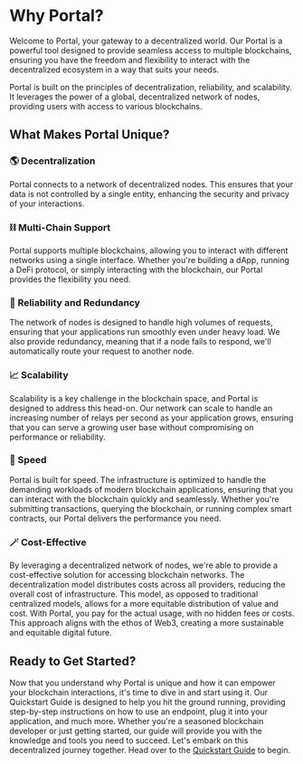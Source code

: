 # Why Portal?

Welcome to Portal, your gateway to a decentralized world. Our Portal is a powerful tool designed to provide seamless access to multiple blockchains, ensuring you have the freedom and flexibility to interact with the decentralized ecosystem in a way that suits your needs.

Portal is built on the principles of decentralization, reliability, and scalability. It leverages the power of a global, decentralized network of nodes, providing users with access to various blockchains.

## What Makes Portal Unique?

### 🌎 Decentralization

Portal connects to a network of decentralized nodes. This ensures that your data is not controlled by a single entity, enhancing the security and privacy of your interactions.

### ⛓ Multi-Chain Support

Portal supports multiple blockchains, allowing you to interact with different networks using a single interface. Whether you're building a dApp, running a DeFi protocol, or simply interacting with the blockchain, our Portal provides the flexibility you need.

### 🎯 Reliability and Redundancy

The network of nodes is designed to handle high volumes of requests, ensuring that your applications run smoothly even under heavy load. We also provide redundancy, meaning that if a node fails to respond, we'll automatically route your request to another node.

### 📈 Scalability

Scalability is a key challenge in the blockchain space, and Portal is designed to address this head-on. Our network can scale to handle an increasing number of relays per second as your application grows, ensuring that you can serve a growing user base without compromising on performance or reliability.

### 🚀 Speed

Portal is built for speed. The infrastructure is optimized to handle the demanding workloads of modern blockchain applications, ensuring that you can interact with the blockchain quickly and seamlessly. Whether you're submitting transactions, querying the blockchain, or running complex smart contracts, our Portal delivers the performance you need.

### 🪄 Cost-Effective

By leveraging a decentralized network of nodes, we're able to provide a cost-effective solution for accessing blockchain networks. The decentralization model distributes costs across all providers, reducing the overall cost of infrastructure. This model, as opposed to traditional centralized models, allows for a more equitable distribution of value and cost. With Portal, you pay for the actual usage, with no hidden fees or costs. This approach aligns with the ethos of Web3, creating a more sustainable and equitable digital future.

## Ready to Get Started?

Now that you understand why Portal is unique and how it can empower your blockchain interactions, it's time to dive in and start using it. Our Quickstart Guide is designed to help you hit the ground running, providing step-by-step instructions on how to use an endpoint, plug it into your application, and much more. Whether you're a seasoned blockchain developer or just getting started, our guide will provide you with the knowledge and tools you need to succeed. Let's embark on this decentralized journey together. Head over to the [Quickstart Guide](quickstart) to begin.
